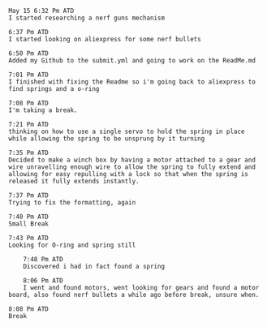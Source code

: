 	May 15 6:32 Pm ATD 
	I started researching a nerf guns mechanism
		
  	6:37 Pm ATD 
	I started looking on aliexpress for some nerf bullets
			
  	6:50 Pm ATD
	Added my Github to the submit.yml and going to work on the ReadMe.md

 	7:01 Pm ATD
  	I finished with fixing the Readme so i'm going back to aliexpress to find springs and a o-ring

 	7:08 Pm ATD
  	I'm taking a break.

  	7:21 Pm ATD
  	thinking on how to use a single servo to hold the spring in place while allowing the spring to be unsprung by it turning

	7:35 Pm ATD
  	Decided to make a winch box by having a motor attached to a gear and wire unravelling enough wire to allow the spring to fully extend and 
	allowing for easy repulling with a lock so that when the spring is released it fully extends instantly.

 	7:37 Pm ATD 
  	Trying to fix the formatting, again

   	7:40 Pm ATD
	Small Break

  	7:43 Pm ATD
   	Looking for O-ring and spring still

    	7:48 Pm ATD
     	Discovered i had in fact found a spring

      	8:06 Pm ATD
       	I went and found motors, went looking for gears and found a motor board, also found nerf bullets a while ago before break, unsure when.

	8:08 Pm ATD
	Break 
       
